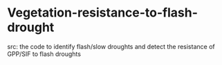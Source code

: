 # Vegetation-resistance-to-flash-drought
src: the code to identify flash/slow droughts and detect the resistance of GPP/SIF to flash droughts

